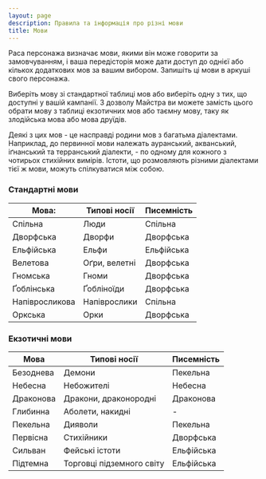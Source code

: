```yaml
---
layout: page
description: Правила та інформація про різні мови
title: Мови
---
```


Раса персонажа визначає мови, якими він може говорити за замовчуванням, і ваша передісторія може дати доступ до однієї або кількох додаткових мов за вашим вибором. Запишіть ці мови в аркуші свого персонажа.

Виберіть мову зі стандартної таблиці мов або виберіть одну з тих, що доступні у вашій кампанії. З дозволу Майстра ви можете замість цього обрати мову з таблиці екзотичних мов або таємну мову, таку як злодійська мова або мова друїдів.

Деякі з цих мов - це насправді родини мов з багатьма діалектами. Наприклад, до первинної мови належать ауранський, акванський, іґнанський та терранський діалекти, - по одному для кожного з чотирьох стихійних вимірів. Істоти, що розмовляють різними діалектами тієї ж мови, можуть спілкуватися між собою.

### Стандартні мови

| Мова:          | Типові носії  | Писемність |
| -------------- | ------------- | ---------- |
| Спільна        | Люди          | Спільна    |
| Дворфська      | Дворфи        | Дворфська  |
| Ельфійська     | Ельфи         | Ельфійська |
| Велетова       | Oґри, велетні | Дворфська  |
| Гномська       | Гноми         | Дворфська  |
| Ґоблінська     | Ґобліноїди    | Дворфська  |
| Напівросликова | Напіврослики  | Спільна    |
| Оркська        | Орки          | Дворфська  |

### Екзотичні мови

| Мова      | Типові носії              | Писемність |
| --------- | ------------------------- | ---------- |
| Безоднева | Демони                    | Пекельна   |
| Небесна   | Небожителі                | Небесна    |
| Драконова | Дракони, драконородні     | Драконова  |
| Глибинна  | Аболети, накидні          | -          |
| Пекельна  | Дияволи                   | Пекельна   |
| Первісна  | Стихійники                | Дворфська  |
| Сильван   | Фейські істоти            | Ельфійська |
| Підтемна  | Торговці підземного світу | Ельфійська |
